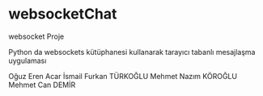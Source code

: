 # websocketChat
websocket Proje

Python da websockets kütüphanesi kullanarak tarayıcı tabanlı mesajlaşma uygulaması

Oğuz Eren Acar
İsmail Furkan TÜRKOĞLU
Mehmet Nazım KÖROĞLU
Mehmet Can DEMİR

